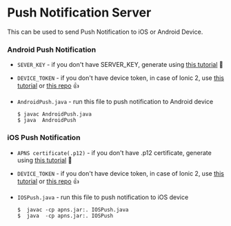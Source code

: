Push Notification Server
========================

This can be used to send Push Notification to iOS or Android Device.
  
### Android Push Notification

* ```SEVER_KEY``` - if you don't have SERVER_KEY, generate using [this tutorial](https://medium.com/@ankushaggarwal/gcm-setup-for-android-push-notifications-656cfdd8adbd) :tada:
* ```DEVICE_TOKEN``` - if you don't have device token, in case of Ionic 2, use [this tutorial](https://medium.com/@ankushaggarwal/push-notifications-in-ionic-2-658461108c59) or [this repo](https://github.com/aggarwalankush/ionic2-push-base) :+1:
* ```AndroidPush.java``` - run this file to push notification to Android device

  ```
  $ javac AndroidPush.java
  $ java  AndroidPush
  ```

### iOS Push Notification

* ```APNS certificate(.p12)``` - if you don't have .p12 certificate, generate using [this tutorial](https://medium.com/@ankushaggarwal/generate-apns-certificate-for-ios-push-notifications-85e4a917d522) :tada:
* ```DEVICE_TOKEN``` - if you don't have device token, in case of Ionic 2, use [this tutorial](https://medium.com/@ankushaggarwal/push-notifications-in-ionic-2-658461108c59) or [this repo](https://github.com/aggarwalankush/ionic2-push-base) :+1:
* ```IOSPush.java``` - run this file to push notification to iOS device

  ```
  $  javac -cp apns.jar:. IOSPush.java
  $  java  -cp apns.jar:. IOSPush 
  ```
